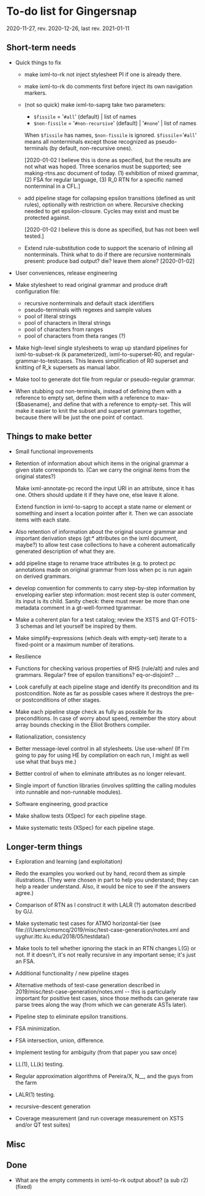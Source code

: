 # To-do list for Gingersnap

2020-11-27, rev. 2020-12-26, last rev. 2021-01-11

## Short-term needs

* Quick things to fix

  * make ixml-to-rk not inject stylesheet PI if one is already there.
  
  * make ixml-to-rk do comments first before inject its own navigation
    markers.

  * (not so quick) make ixml-to-saprg take two parameters:

    * `$fissile` = '`#all`' (default)
      | list of names
    * `$non-fissile` = '`#non-recursive`' (default)
      | '`#none`'
      | list of names
		  
    When `$fissile` has names, `$non-fissile` is ignored.
    `$fissile`='`#all`' means all nonterminals except those recognized
     as pseudo-terminals (by default, non-recursive ones).

    [2020-01-02 I believe this is done as specified, but the results
    are not what was hoped.  Three scenarios must be supported; see
    making-rtns.asc document of today.  (1) exhibition of mixed
    grammar, (2) FSA for regular language, (3) R_0 RTN for a specific
    named nonterminal in a CFL.]

  * add pipeline stage for collapsing epsilon transitions (defined
    as unit rules), optionally with restriction on where.
    Recursive checking needed to get epsilon-closure.  Cycles
    may exist and must be protected against.

    [2020-01-02 I believe this is done as specified, but has not been
    well tested.]
    
  * Extend rule-substitution code to support the scenario of inlining
    all nonterminals.  Think what to do if there are recursive
    nonterminals present: produce bad output? die? leave them alone?
    [2020-01-02]

*  User conveniences, release engineering

  * Make stylesheet to read original grammar and produce draft
    configuration file:
    * recursive nonterminals and default stack identifiers
    * pseudo-terminals with regexes and sample values
    * pool of literal strings
    * pool of characters in literal strings
    * pool of characters from ranges
    * pool of characters from theta ranges (?)

  * Make high-level single stylesheets to wrap up standard pipelines
    for ixml-to-subset-rk (k parameterized), ixml-to-superset-R0, and
    regular-grammar-to-testcases.  This leaves simplification of R0
    superset and knitting of R_k supersets as manual labor.

  * Make tool to generate dot file from regular or pseudo-regular
    grammar.

  * When stubbing out non-terminals, instead of defining them with a
    reference to empty set, define them with a reference to
    max-{$basename}, and define that with a reference to empty-set.
    This will make it easier to knit the subset and superset grammars
    together, because there will be just the one point of contact.

## Things to make better

*  Small functional improvements

  * Retention of information about which items in the original grammar
    a given state corresponds to.  (Can we carry the original items
    from the original states?)

    Make ixml-annotate-pc record the input URI in an attribute,
    since it has one.  Others should update it if they have one,
    else leave it alone.

    Extend function in ixml-to-saprg to accept a state name or
    element or something and insert a location pointer after it.
    Then we can associate items with each state.

  * Also retention of information about the original source grammar
    and important derivation steps (gt:* attributes on the ixml
    document, maybe?) to allow test case collections to have a
    coherent automatically generated description of what they are.

  * add pipeline stage to rename trace attributes (e.g. to protect pc
    annotations made on original grammar from loss when pc is run
    again on derived grammars.

  * develop convention for comments to carry step-by-step
    information by enveloping earlier step information:  most recent
    step is outer comment, its input is its child.  Sanity check:
    there must never be more than one metadata comment in a
    gt-well-formed tgrammar.

  * Make a coherent plan for a test catalog; review the XSTS and 
    QT-FOTS-3 schemas and let yourself be inspired by them. 

  * Make simplify-expressions (which deals with empty-set)
    iterate to a fixed-point or a maximum number of iterations.

*  Resilience

  * Functions for checking various properties of RHS (rule/alt) and
    rules and grammars.  Regular? free of epsilon transitions?
    eq-or-disjoint?  ...

  * Look carefully at each pipeline stage and identify its
    precondition and its postcondition.  Note as far as possible cases
    where it destroys the pre- or postconditions of other stages.

  * Make each pipeline stage check as fully as possible for its
    preconditions.  In case of worry about speed, remember the story
    about array bounds checking in the Elliot Brothers compiler.

*  Rationalization, consistency

  * Better message-level control in all stylesheets.  Use use-when!
    (If I'm going to pay for using HE by compilation on each run, I
    might as well use what that buys me.)

  * Bettter control of when to eliminate attributes as no longer
    relevant.

  * Single import of function libraries (involves splitting the
    calling modules into runnable and non-runnable modules).


*  Software engineering, good practice

  * Make shallow tests (XSpec) for each pipeline stage. 

  * Make systematic tests (XSpec) for each pipeline stage. 


## Longer-term things

*  Exploration and learning (and exploitation)

  * Redo the examples you worked out by hand, record them as simple
    illustrations.  (They were chosen in part to help you understand;
    they can help a reader understand.  Also, it would be nice to see
    if the answers agree.)

  * Comparison of RTN as I construct it with LALR (?) automaton
    described by G/J.

  * Make systematic test cases for ATMO horizontal-tier (see
    file:///Users/cmsmcq/2019/misc/test-case-generation/notes.xml and
    uyghur.ittc.ku.edu/2018/05/testdata/)

  * Make tools to tell whether ignoring the stack in an RTN changes
    L(G) or not.  If it doesn't, it's not really recursive in any
    important sense; it's just an FSA.

*  Additional functionality / new pipeline stages

  * Alternative methods of test-case generation described in
    2019/misc/test-case-generation/notes.xml -- this is particularly
    important for positive test cases, since those methods can
    generate raw parse trees along the way (from which we can generate
    ASTs later).

  * Pipeline step to eliminate epsilon transitions. 

  * FSA minimization. 

  * FSA intersection, union, difference. 

  * Implement testing for ambiguity (from that paper you saw once) 

  * LL(1), LL(k) testing. 

  * Regular approximation algorithms of Pereira/X, N__, and the guys
    from the farm

  * LALR(1) testing.

  * recursive-descent generation

  * Coverage measurement (and run coverage measurement on XSTS and/or
    QT test suites)

## Misc


## Done

  * What are the empty comments in ixml-to-rk output about? (a sub r2) 
  (fixed) 
